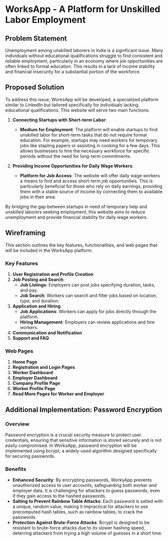 # WorksApp - A Platform for Unskilled Labor Employment

## Problem Statement

Unemployment among unskilled laborers in India is a significant issue. Many individuals without educational qualifications struggle to find consistent and reliable employment, particularly in an economy where job opportunities are often linked to formal education. This results in a lack of income stability and financial insecurity for a substantial portion of the workforce.

## Proposed Solution

To address this issue, WorksApp will be developed, a specialized platform similar to LinkedIn but tailored specifically for individuals lacking educational qualifications. This website will serve two main functions:

1. **Connecting Startups with Short-term Labor**:

   - **Medium for Employment**: The platform will enable startups to find unskilled labor for short-term tasks that do not require formal education. For example, startups may need workers for temporary jobs like stapling papers or assisting in cooking for a few days. This allows businesses to hire the necessary workforce for specific periods without the need for long-term commitments.

2. **Providing Income Opportunities for Daily Wage Workers**:
   - **Platform for Job Access**: The website will offer daily wage workers a means to find and access short-term job opportunities. This is particularly beneficial for those who rely on daily earnings, providing them with a stable source of income by connecting them to available jobs in their area.

By bridging the gap between startups in need of temporary help and unskilled laborers seeking employment, this website aims to reduce unemployment and provide financial stability for daily wage workers.

## Wireframing

This section outlines the key features, functionalities, and web pages that will be included in the WorksApp platform.

### Key Features

1. **User Registration and Profile Creation**
2. **Job Posting and Search**:
   - **Job Listings**: Employers can post jobs specifying duration, tasks, and pay.
   - **Job Search**: Workers can search and filter jobs based on location, type, and duration.
3. **Application and Hiring**:
   - **Job Applications**: Workers can apply for jobs directly through the platform.
   - **Hiring Management**: Employers can review applications and hire workers.
4. **Communication and Notification**
5. **Support and FAQ**

### Web Pages

1. **Home Page**
2. **Registration and Login Pages**
3. **Worker Dashboard**
4. **Employer Dashboard**
5. **Company Profile Page**
6. **Worker Profile Page**
7. **Read More Pages for Worker and Employer**

## Additional Implementation: Password Encryption

### Overview

Password encryption is a crucial security measure to protect user credentials, ensuring that sensitive information is stored securely and is not easily compromised. In WorksApp, password encryption will be implemented using bcrypt, a widely-used algorithm designed specifically for securing passwords.

### Benefits

- **Enhanced Security**: By encrypting passwords, WorksApp prevents unauthorized access to user accounts, safeguarding both worker and employer data. It is challenging for attackers to guess passwords, even if they gain access to the hashed passwords.
- **Salting to Prevent Rainbow Table Attacks**: Each password is salted with a unique, random value, making it impractical for attackers to use precomputed hash tables, such as rainbow tables, to crack the passwords. 
- **Protection Against Brute-Force Attacks**: Bcrypt is designed to be resistant to brute-force attacks due to its slower hashing speed, deterring attackers from trying a high volume of guesses in a short time.
